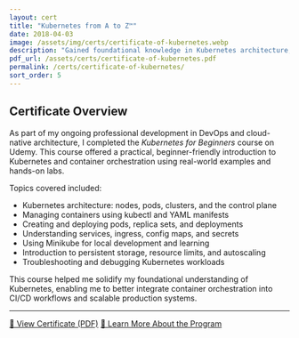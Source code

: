 ```yaml
---
layout: cert
title: "Kubernetes from A to Z™"
date: 2018-04-03
image: /assets/img/certs/certificate-of-kubernetes.webp
description: "Gained foundational knowledge in Kubernetes architecture, pod management, and container orchestration through hands-on labs and real-world scenarios."
pdf_url: /assets/certs/certificate-of-kubernetes.pdf
permalink: /certs/certificate-of-kubernetes/
sort_order: 5
---
```


## Certificate Overview

As part of my ongoing professional development in DevOps and cloud-native architecture, I completed the *Kubernetes for Beginners* course on Udemy. This course offered a practical, beginner-friendly introduction to Kubernetes and container orchestration using real-world examples and hands-on labs.

Topics covered included:

- Kubernetes architecture: nodes, pods, clusters, and the control plane  
- Managing containers using kubectl and YAML manifests  
- Creating and deploying pods, replica sets, and deployments  
- Understanding services, ingress, config maps, and secrets  
- Using Minikube for local development and learning  
- Introduction to persistent storage, resource limits, and autoscaling  
- Troubleshooting and debugging Kubernetes workloads  

This course helped me solidify my foundational understanding of Kubernetes, enabling me to better integrate container orchestration into CI/CD workflows and scalable production systems.

---

[📄 View Certificate (PDF)](https://www.udemy.com/certificate/UC-31Q1EUZQ/)
[🔗 Learn More About the Program](https://www.udemy.com/course/kubernetes-for-beginners/)  